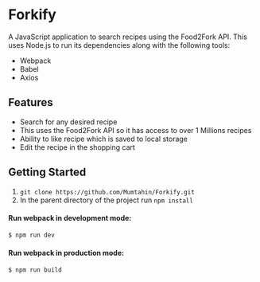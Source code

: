 # Forkify

A JavaScript application to search recipes using the Food2Fork API. This uses Node.js to run its dependencies along with the following tools:

* Webpack
* Babel
* Axios

## Features

* Search for any desired recipe
* This uses the Food2Fork API so it has access to over 1 Millions recipes
* Ability to like recipe which is saved to local storage 
* Edit the recipe in the shopping cart 

## Getting Started

1. ```git clone https://github.com/Mumtahin/Forkify.git```
2. In the parent directory of the project run ```npm install```

#### Run webpack in development mode:
```sh
$ npm run dev
```

#### Run webpack in production mode:

```sh
$ npm run build
```
